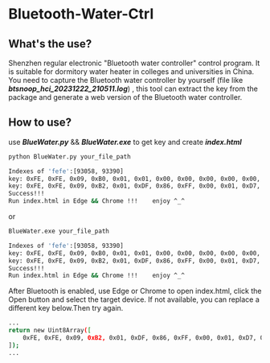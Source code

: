 # Bluetooth-Water-Ctrl

## What's the use?
Shenzhen regular electronic "Bluetooth water controller" control program. It is suitable for dormitory water heater in colleges and universities in China.
You need to capture the Bluetooth water controller by yourself (file like ***btsnoop_hci_20231222_210511.log***) , this tool can extract the key from the package and generate a web version of the Bluetooth water controller.

## How to use?
use ***BlueWater.py*** && ***BlueWater.exe*** to get key and create ***index.html***
```sh
python BlueWater.py your_file_path
```
```sh
Indexes of 'fefe':[93058, 93390]
key: 0xFE, 0xFE, 0x09, 0xB0, 0x01, 0x01, 0x00, 0x00, 0x00, 0x00, 0x00, 0x0A, 0x00, 0x00, 0x00, 0x0A, 0x00, 0x00, 0x00, 0x01
key: 0xFE, 0xFE, 0x09, 0xB2, 0x01, 0xDF, 0x86, 0xFF, 0x00, 0x01, 0xD7, 0x23, 0x12, 0x22, 0x21, 0x06, 0x27, 0x64, 0x0F, 0x00
Success!!!
Run index.html in Edge && Chrome !!!    enjoy ^_^
```
or
```sh
BlueWater.exe your_file_path
```
```sh
Indexes of 'fefe':[93058, 93390]
key: 0xFE, 0xFE, 0x09, 0xB0, 0x01, 0x01, 0x00, 0x00, 0x00, 0x00, 0x00, 0x0A, 0x00, 0x00, 0x00, 0x0A, 0x00, 0x00, 0x00, 0x01
key: 0xFE, 0xFE, 0x09, 0xB2, 0x01, 0xDF, 0x86, 0xFF, 0x00, 0x01, 0xD7, 0x23, 0x12, 0x22, 0x21, 0x06, 0x27, 0x64, 0x0F, 0x00
Success!!!
Run index.html in Edge && Chrome !!!    enjoy ^_^
```
After Bluetooth is enabled, use Edge or Chrome to open index.html, click the Open button and select the target device.
If not available, you can replace a different key below.Then try again.
```sh
...
return new Uint8Array([
    0xFE, 0xFE, 0x09, 0xB2, 0x01, 0xDF, 0x86, 0xFF, 0x00, 0x01, 0xD7, 0x23, 0x12, 0x22, 0x21, 0x06, 0x27, 0x64, 0x0F, 0x00
]);
...
```